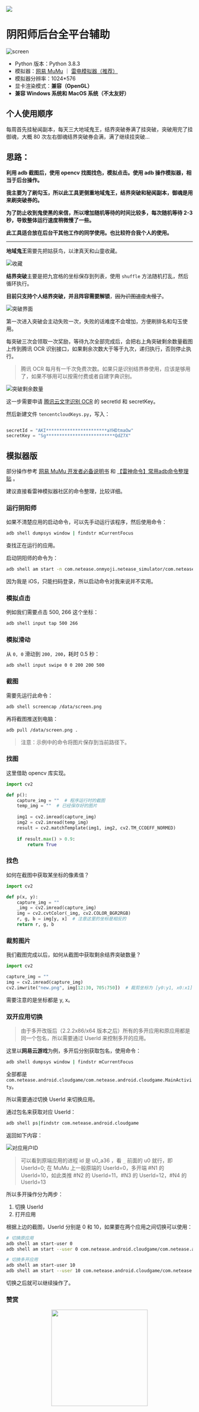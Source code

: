 ![](https://i.loli.net/2020/06/17/ZpwDfJmCGEoKqnb.png)

# 阴阳师后台全平台辅助

![screen](https://i.loli.net/2020/10/23/fMiRr75uF93t2o8.jpg)

- Python 版本：Python 3.8.3
- 模拟器：[网易 MuMu](http://mumu.163.com/) ｜ [雷电模拟器（推荐）](https://www.ldmnq.com/) 
- 模拟器分辨率：1024*576
- 显卡渲染模式：**兼容（OpenGL）**
- **兼容 Windows 系统和 MacOS 系统（不太友好）**

## 个人使用顺序

每周首先挂秘闻副本，每天三大地域鬼王，结界突破券满了挂突破，突破用完了挂御魂，大概 80 次左右御魂结界突破券会满，满了继续挂突破...

## 思路：

**利用 adb 截图后，使用 opencv 找图找色，模拟点击。使用 adb 操作模拟器，相当于后台操作。**

**我主要为了刷勾玉，所以此工具更侧重地域鬼王，结界突破和秘闻副本，御魂是用来刷突破券的。**

**为了防止收到鬼使黑的来信，所以增加随机等待的时间比较多，每次随机等待 2-3 秒，导致整体运行速度稍微慢了一些。**

**此工具适合放在后台干其他工作的同学使用。也比较符合我个人的使用。**

------

**地域鬼王**需要先把姑获鸟，以津真天和山童收藏。

![收藏](https://i.loli.net/2021/03/25/9VgW8nmsNKGDrtU.jpg)

**结界突破**主要是把九宫格的坐标保存到列表，使用 `shuffle` 方法随机打乱，然后循环执行。

**目前只支持个人结界突破，并且阵容需要解锁**，~~因为识图速度太慢了~~。

![突破界面](https://i.loli.net/2021/03/25/NBIz6W1V2E5Gaxi.jpg)

第一次进入突破会主动失败一次，失败的话难度不会增加，方便刷排名和勾玉使用。

每突破三次会领取一次奖励，等待九次全部完成后，会把右上角突破剩余数量截图上传到腾讯 OCR 识别接口，如果剩余次数大于等于九次，递归执行，否则停止执行。

> 腾讯 OCR 每月有一千次免费次数。如果只是识别结界券使用，应该是够用了，如果不够用可以按需付费或者自建字典识别。

![突破剩余数量](https://i.loli.net/2020/10/23/3nSe5p8YMi9LlTw.png)

这一步需要申请 [腾讯云文字识别 OCR](https://cloud.tencent.com/product/ocr-catalog) 的 secretId 和 secretKey。

然后新建文件 `tencentcloudKeys.py`，写入：

```python

secretId = "AKI***********************aYHDtmaOw"
secretKey = "Sg**************************QdZ7X"
```

## 模拟器版

部分操作参考 [网易 MuMu 开发者必备说明书](http://mumu.163.com/help/func/20190129/30131_797867.html) 和 [【雷神命令】常用adb命令整理贴](https://www.ldmnq.com/forum/thread-32-1-1.html) 。

建议直接看雷神模拟器社区的命令整理，比较详细。

### 运行阴阳师

如果不清楚应用的启动命令，可以先手动运行该程序，然后使用命令：

```bash
adb shell dumpsys window | findstr mCurrentFocus
```

查找正在运行的应用。

启动阴阳师的命令为：

```bash
adb shell am start -n com.netease.onmyoji.netease_simulator/com.netease.onmyoji.Client
```

因为我是 iOS，只能扫码登录，所以启动命令对我来说并不实用。

### 模拟点击

例如我们需要点击 500, 266 这个坐标：

```bash
adb shell input tap 500 266
```

### 模拟滑动

从 `0, 0` 滑动到 `200, 200`，耗时 0.5 秒：

```bash
adb shell input swipe 0 0 200 200 500
```

### 截图

需要先运行此命令：

```bash
adb shell screencap /data/screen.png
```

再将截图推送到电脑：

```bash
adb pull /data/screen.png .
```

> 注意：示例中的命令将图片保存到当前路径下。

### 找图

这里借助 opencv 库实现。

```python
import cv2

def p():
    capture_img = ""  # 程序运行时的截图
    temp_img = ""  # 已经保存好的图片
    
    img1 = cv2.imread(capture_img)
    img2 = cv2.imread(temp_img)
    result = cv2.matchTemplate(img1, img2, cv2.TM_CCOEFF_NORMED)
    
    if result.max() > 0.9:
        return True
```

### 找色

如何在截图中获取某坐标的像素值？

```python
import cv2

def p(x, y):
    capture_img = ""
    _img = cv2.imread(capture_img)
    img = cv2.cvtColor(_img, cv2.COLOR_BGR2RGB)
    r, g, b = img[y, x]  # 注意这里的坐标是相反的
    return r, g, b
```

### 裁剪图片

我们截图完成以后，如何从截图中获取剩余结界突破数量？

```python
import cv2

capture_img = ""
img = cv2.imread(capture_img)
cv2.imwrite("new.png", img[12:30, 705:750])  # 裁剪坐标为 [y0:y1, x0:x1]
```

需要注意的是坐标都是 y, x。

### 双开应用切换

> 由于多开改版后（2.2.2x86/x64 版本之后）所有的多开应用和原应用都是同一个包名，所以需要通过 UserId 来控制多开的应用。

这里以**网易云游戏**为例，多开后分别获取包名，使用命令：

```bash
adb shell dumpsys window | findstr mCurrentFocus
```

全部都是 `com.netease.android.cloudgame/com.netease.android.cloudgame.MainActivity`。

所以需要通过切换 UserId 来切换应用。

通过包名来获取对应 UserId：

```bash
adb shell ps|findstr com.netease.android.cloudgame
```

返回如下内容：

![对应用户ID](https://i.loli.net/2020/10/24/Bv3CjegrU1i7XsR.png)

> 可以看到原端应用的进程 id 是 u0_a36 ，看 `_` 前面的 u0 就行，即 UserId=0;
> 在 MuMu 上一般原端的 UserId=0，多开端 #N1 的 UserId=10，如此类推 #N2 的 UserId=11，#N3 的 UserId=12，#N4 的 UserId=13

所以多开操作分为两步：

1. 切换 UserId
2. 打开应用

根据上边的截图，UserId 分别是 0 和 10，如果要在两个应用之间切换可以使用：

```bash
# 切换原应用
adb shell am start-user 0
adb shell am start --user 0 com.netease.android.cloudgame/com.netease.android.cloudgame.MainActivity

# 切换多开应用
adb shell am start-user 10
adb shell am start --user 10 com.netease.android.cloudgame/com.netease.android.cloudgame.MainActivity
```

切换之后就可以继续操作了。

### 赞赏

<div align=center><img width="260" height="260" src="https://i.loli.net/2021/01/12/ykHU2RSXoCZFfxr.jpg"></div>
